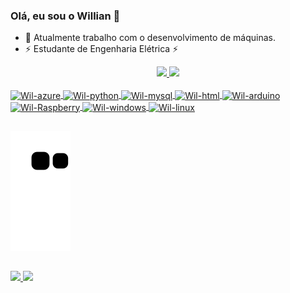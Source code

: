 ### Olá, eu sou o Willian 👋

- 🔭 Atualmente trabalho com o desenvolvimento de máquinas.
- ⚡ Estudante de Engenharia Elétrica ⚡ 

<div align="center">
  <a href="https://github.com/Wil-macedo">
  <img height="180em" src="https://github-readme-stats.vercel.app/api?username=wil-macedo&show_icons=true&theme=dracula&include_all_commits=true&count_private=true"/>
  <img height="130em" src="https://github-readme-stats.vercel.app/api/top-langs/?username=wil-macedo&layout=compact&theme=dracula"/>
</div>

<div style="display: inline_block"><br>
    <img align="center" alt="Wil-azure"     height="30" width="40" src="https://cdn.jsdelivr.net/gh/devicons/devicon/icons/azure/azure-original.svg"  />
    <img align="center" alt="Wil-python"    height="30" width="40" src="https://cdn.jsdelivr.net/gh/devicons/devicon/icons/python/python-original.svg"/>
    <img align="center" alt="Wil-mysql"     height="30" width="40" src="https://cdn.jsdelivr.net/gh/devicons/devicon/icons/mysql/mysql-original.svg"  />
    <img align="center" alt="Wil-html"      height="30" width="40" src="https://cdn.jsdelivr.net/gh/devicons/devicon/icons/html5/html5-original.svg"  />
    <img align="center" alt="Wil-arduino"   height="30" width="40" src="https://cdn.jsdelivr.net/gh/devicons/devicon/icons/arduino/arduino-original-wordmark.svg" />
    <img align="center" alt="Wil-Raspberry" height="30" width="40" src="https://cdn.jsdelivr.net/gh/devicons/devicon/icons/raspberrypi/raspberrypi-original.svg"  />   
    <img align="center" alt="Wil-windows"   height="30" width="40" src="https://cdn.jsdelivr.net/gh/devicons/devicon/icons/windows8/windows8-original.svg" /> 
    <img align="center" alt="Wil-linux"     height="30" width="40" src="https://cdn.jsdelivr.net/gh/devicons/devicon/icons/linux/linux-original.svg"       />
</div>
  
##
<div>
  
![Snake animation](https://github.com/Wil-macedo/Wil-macedo/blob/output/github-contribution-grid-snake.svg)
  
</div>
  
##
<div> 
    <a href = "mailto:wi.willian99@hotmail.com">
        <img src="https://img.shields.io/badge/Microsoft_Outlook-0078D4?style=for-the-badge&logo=microsoft-outlook&logoColor=black" target="_blank">
    </a>  
    <a href="https://www.linkedin.com/in/willian-souza-948637144" target="_blank">
        <img src="https://img.shields.io/badge/-LinkedIn-%230077B5?style=for-the-badge&logo=linkedin&logoColor=sblack" target="_blank">
    </a> 
</div>
